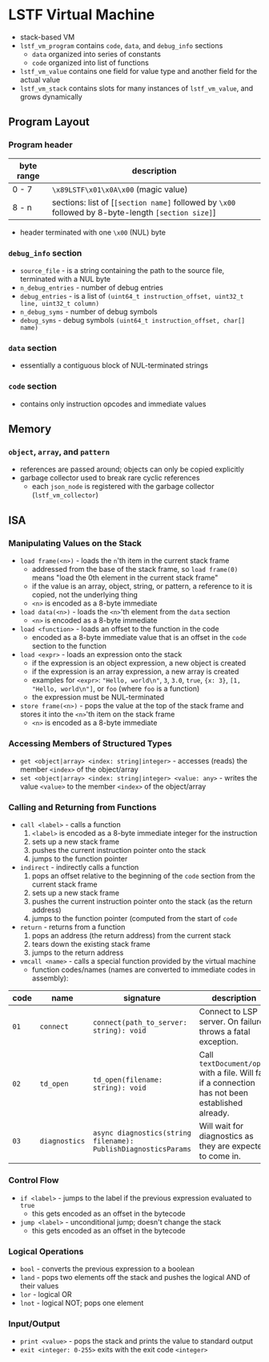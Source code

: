 # LSTF Virtual Machine
- stack-based VM
- `lstf_vm_program` contains `code`, `data`, and `debug_info` sections
	- `data` organized into series of constants
	- `code` organized into list of functions
- `lstf_vm_value` contains one field for value type and another field for the actual value
- `lstf_vm_stack` contains slots for many instances of `lstf_vm_value`, and grows dynamically

## Program Layout

### Program header
| byte range | description
| ---------- | -----------
| 0 - 7      | `\x89LSTF\x01\x0A\x00` (magic value)
| 8 - n      | sections: list of [`[section name]` followed by `\x00` followed by 8-byte-length `[section size]`]

- header terminated with one `\x00` (NUL) byte

### `debug_info` section
- `source_file` - is a string containing the path to the source file, terminated with a NUL byte
- `n_debug_entries` - number of debug entries
- `debug_entries` - is a list of `(uint64_t instruction_offset, uint32_t line, uint32_t column)`
- `n_debug_syms` - number of debug symbols
- `debug_syms` - debug symbols `(uint64_t instruction_offset, char[] name)`

### `data` section
- essentially a contiguous block of NUL-terminated strings

### `code` section
- contains only instruction opcodes and immediate values

## Memory

### `object`, `array`, and `pattern`
- references are passed around; objects can only be copied explicitly
- garbage collector used to break rare cyclic references
	- each `json_node` is registered with the garbage collector (`lstf_vm_collector`)

## ISA

### Manipulating Values on the Stack
- `load frame(<n>)` - loads the `n`'th item in the current stack frame
	- addressed from the base of the stack frame, so `load frame(0)` 
 means "load the 0th element in the current stack frame"
    - if the value is an array, object, string, or pattern, a reference to it
      is copied, not the underlying thing
	- `<n>` is encoded as a 8-byte immediate
- `load data(<n>)` - loads the `<n>`'th element from the `data` section
	- `<n>` is encoded as a 8-byte immediate
- `load <function>` - loads an offset to the function in the code
    - encoded as a 8-byte immediate value that is an offset in the `code`
      section to the function
- `load <expr>` - loads an expression onto the stack
	- if the expression is an object expression, a new object is created
	- if the expression is an array expression, a new array is created
    - examples for `<expr>`: `"Hello, world\n"`, `3`, `3.0`, `true`, `{x: 3}`,
      `[1, "Hello, world\n"]`, or `foo` (where `foo` is a function)
	- the expression must be NUL-terminated
- `store frame(<n>)` - pops the value at the top of the stack frame and stores
  it into the `<n>`'th item on the stack frame
	- `<n>` is encoded as a 8-byte immediate

### Accessing Members of Structured Types
- `get <object|array> <index: string|integer>` - accesses (reads) the member
  `<index>` of the object/array
- `set <object|array> <index: string|integer> <value: any>` - writes the value
  `<value>` to the member `<index>` of the object/array

### Calling and Returning from Functions
- `call <label>` - calls a function
	1. `<label>` is encoded as a 8-byte immediate integer for the instruction
	2. sets up a new stack frame
	3. pushes the current instruction pointer onto the stack
	4. jumps to the function pointer
- `indirect` - indirectly calls a function
	1. pops an offset relative to the beginning of the `code` section from the current stack frame
	2. sets up a new stack frame
	3. pushes the current instruction pointer onto the stack (as the return address)
	4. jumps to the function pointer (computed from the start of `code`
- `return` - returns from a function
	1. pops an address (the return address) from the current stack
	2. tears down the existing stack frame
	3. jumps to the return address
- `vmcall <name>` - calls a special function provided by the virtual machine
	- function codes/names (names are converted to immediate codes in assembly):

| code | name          | signature                                                      | description
| ---- | ------------- | -------------------------------------------------------------- | -----------
| `01` | `connect`     | `connect(path_to_server: string): void`                        | Connect to LSP server. On failure throws a fatal exception.
| `02` | `td_open`     | `td_open(filename: string): void`                              | Call `textDocument/open` with a file. Will fail if a connection has not been established already.
| `03` | `diagnostics` | `async diagnostics(string filename): PublishDiagnosticsParams` | Will wait for diagnostics as they are expected to come in.

### Control Flow
- `if <label>` - jumps to the label if the previous expression evaluated to `true`
	- this gets encoded as an offset in the bytecode
- `jump <label>` - unconditional jump; doesn't change the stack
	- this gets encoded as an offset in the bytecode

### Logical Operations
- `bool` - converts the previous expression to a boolean
- `land` - pops two elements off the stack and pushes the logical AND of their values
- `lor` - logical OR
- `lnot` - logical NOT; pops one element

### Input/Output
- `print <value>` - pops the stack and prints the value to standard output
- `exit <integer: 0-255>` exits with the exit code `<integer>`
